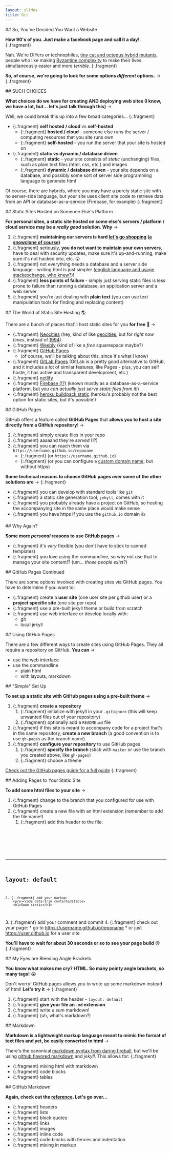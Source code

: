 ```yaml
---
layout: slides
title: Git
---
```


<section markdown="block">
## So, You've Decided You Want a Website

__How 90's of you. Just make a facebook page and call it a day!__.
{:.fragment}

Nah. We're DIYers or technophiles, [tiny cat and octopus hybrid mutants](https://octodex.github.com/), people who like making [Byzantine complexity](https://en.wikipedia.org/wiki/Byzantine_complexity) to make their lives simultaneously easier and more _terrible_.
{:.fragment}

__So, of course, we're going to look for some options _different_ options.__ &rarr;
{:.fragment}
</section>

<section markdown="block">
## SUCH CHOICES

__What choices do we have for creating AND deploying web sites (I know, we have a lot, but... let's just talk through this)__ &rarr;

Well, we could break this up into a few broad categories...
{:.fragment}

* {:.fragment} __self hosted / cloud__ vs __self-hosted__
    * {:.fragment} __hosted / cloud__ - someone else runs the server / computing resources that you site runs own
    * {:.fragment} __self-hosted__ - you run the server that your site is hosted on
* {:.fragment} __static vs dynamic / database driven__
    * {:.fragment} __static__ - your site consists of _static_ (unchanging) files, such as plain text files (html, css, etc.) and images
    * {:.fragment} __dynamic / database driven__ - your site depends on a database, and possibly some sort of server side programming language to generate html

Of course, there are hybrids, where you may have a purely static site with no server-side language, but your site uses client site code to retrieve data from an API or database-as-a-service (Firebase, for example)
{:.fragment}

</section>

<section markdown="block">
## Static Sites Hosted on Someone Else's Platform

__For personal sites, a static site hosted on some else's servers / platform / cloud service may be a _really good_ solution. Why__ &rarr;

1. {:.fragment} __maintaining our servers is hard [let's go shopping](http://itre.cis.upenn.edu/~myl/languagelog/archives/002892.html) ([a snowclone of course](https://snowclones.org/2008/02/19/x-is-hard-let%E2%80%99s-go-shopping/))__
2. {:.fragment} seriously, __you do not want to maintain your own servers__, have to deal with security updates, make sure it's up-and-running, make sure it's not hacked into, etc. 😮 
3. {:.fragment} not everything needs a database and a server side language - writing html is just simpler ([english language and usage stackexchange, who knew?](http://english.stackexchange.com/questions/2166/more-clear-vs-clearer-when-to-use-more-instead-of-er))!
4. {:.fragment} __less points of failure__ - simply just serving static files is less prone to failure than running a database, an application server and a web server
5. {:.fragment} you're just dealing with __plain text__ (you can use text manipulation tools for finding and replacing content)

</section>



<section markdown="block">
## The World of Static Site Hosting 🌎

There are a bunch of places that'll host static sites for you __for free__ 💯 &rarr;

* {:.fragment} [Neocities](https://neocities.org/) (hey, kind of like [geocities](https://www.google.com/search?q=geocities+aesthetic&source=lnms&tbm=isch&sa=X&ved=0ahUKEwj32YWozpDSAhWqhVQKHfsFACgQ_AUICCgB&biw=1294&bih=893), but for _right now times_, instead of [1994](https://en.wikipedia.org/wiki/Yahoo!_GeoCities))
* {:.fragment} [Weebly](https://www.weebly.com/) (kind of like a _free_ squarespace maybe?)
* {:.fragment} [GitHub Pages](https://pages.github.com/) 
    * (of course, we'll be talking about this, since it's what I know)
* {:.fragment} [GitLab Pages](https://pages.gitlab.io/) (GitLab is a pretty good alternative to GitHub, and it includes a lot of similar features, like Pages - plus, you can self hoste, it has active and transparent development, etc.)
* {:.fragment} [netlify](https://www.netlify.com/home/?utm_expid=92487948-2.ORzT-7TOT0O-eMsutlXfKA.1)
* {:.fragment} [Firebase (!?)](https://firebase.google.com/docs/hosting/) (known mostly as a database-as-a-service platform, but _you can actually just serve static files from it!_)
* {:.fragment} [heroku buildpack static](https://github.com/heroku/heroku-buildpack-static) (heroku's probably not the best option for static sites, but it's possible!)
</section>


<section markdown="block">
## GitHub Pages

GitHub offers a feature called __GitHub Pages__ that __allows you to host a site directly from a GitHub repository__! &rarr;

1. {:.fragment} simply create files in your repo
2. {:.fragment} aaaaand they're _served_ (!?)
3. {:.fragment} you can reach them via `https://username.github.io/reponame` 
    * {:.fragment} (or `https://username.github.io`)
    * {:.fragment} (or you can configure a [custom domain name](), but without https)

__Some technical reasons to choose GitHub pages over some of the other solutions are__ &rarr;
{:.fragment}

* {:.fragment} you can develop with standard tools like `git`
* {:.fragment} a static site generation tool, `jekyll`, comes with it
* {:.fragment} you probably already have a project on GitHub, so hosting the accompanying site in the same place would make sense
* {:.fragment} you have https if you use the `github.io` domain 👍

</section>

<section markdown="block">
## Why Again?

__Some more _personal_ reasons to use GitHub pages__ &rarr;

* {:.fragment} it's _very_ flexible (you don't have to stick to canned templates)
* {:.fragment} you love using the commandline, so why not use that to manage your site content!? (um... _those people exist?_)

</section>

<section markdown="block">
## GitHub Pages Continued

There are some options involved with creating sites via GitHub pages. You have to determine if you want to: 

* {:.fragment} create a __user site__ (one user site per github user)  or a __project specific site__ (one site per repo)
* {:.fragment} use a pre-built jekyll theme or build from scratch
* {:.fragment} use web interface or develop locally with:
    * git
    * local jekyll
</section>

<section markdown="block">
## Using GitHub Pages

There are a few different ways to create sites using GitHub Pages.  They all require a repository on GitHub. __You can__ &rarr;

* use the web interface
* use the commandline
    * plain html
    * with layouts, markdown
</section>

<section markdown="block">
## "Simple" Set Up

__To set up a static site with GitHub pages using a pre-built theme__ &rarr;

1. {:.fragment} __create a repository__
    1. {:.fragment} initialize with jekyll in your `.gitignore` (this will keep unwanted files out of your repository)
    2. {:.fragment} optionally add a `README.md` file
2. {:.fragment} if this site is meant to accompany code for a project that's in the same repository, __create a new branch__ (a good convention is to use `gh-pages` as the branch name)
3. {:.fragment} __configure your repository__ to use GitHub pages
    1. {:.fragment} __specify the branch__ (stick with `master` or use the branch you created above, like `gh-pages`)
    2. {:.fragment} choose a theme

[Check out the GitHub pages guide for a full guide](https://pages.github.com/)
{:.fragment}

</section>

<section markdown="block">
## Adding Pages to Your Static Site

__To add some html files to your site__ &rarr;

1. {:.fragment} change to the branch that you configured for use with GitHub Pages
2. {:.fragment} create a new file with an html extension (remember to add the file name!)
    1. {:.fragment} add this header to the file:
        <pre><code data-trim contenteditable>
---
layout: default
---
    2. {:.fragment} add your markup:
        <pre><code data-trim contenteditable>
        <h1>Sooo static</h1>
</code></pre>
3. {:.fragment} add your comment and commit
4. {:.fragment} check out your page:
    * go to https://username.github.io/reponame
    * or just https://user.github.io for a user site

__You'll have to wait for about 30 seconds or so to see your page build__ 😢
{:.fragment}
</section>

<section markdown="block">
## My Eyes are Bleeding Angle Brackets

__You know what makes me cry? HTML. So many pointy angle brackets, so many tags!__ 😭

Don't worry! GitHub pages allows you to write up some markdown instead of html! __Let's try it__ &rarr;
{:.fragment}

1. {:.fragment} start with the header - `layout: default`
2. {:.fragment} __give your file an `.md` extension__
3. {:.fragment} write u sum markdown!
4. {:.fragment} (uh, what's markdown?)


</section>

<section markdown="block">
## Markdown 

__Markdown is a lightweight markup language meant to mimic the format of text files and yet, be easily converted to html__ &rarr;

There's the canonical [markdown syntax from daring fireball](https://daringfireball.net/projects/markdown/syntax), but we'll be using [github flavored markdown](https://guides.github.com/features/mastering-markdown/) and _jekyll_. This allows for:
{:.fragment}

* {:.fragment} mixing html with markdown
* {:.fragment} code blocks
* {:.fragment} tables

</section>

<section markdown="block">
## GitHub Markdown

__Again, check out the [reference](https://guides.github.com/features/mastering-markdown/). Let's go over...__

* {:.fragment} headers
* {:.fragment} lists
* {:.fragment} block quotes
* {:.fragment} links
* {:.fragment} images
* {:.fragment} inline code
* {:.fragment} code blocks with fences and indentation
* {:.fragment} mixing in markup

</section>


